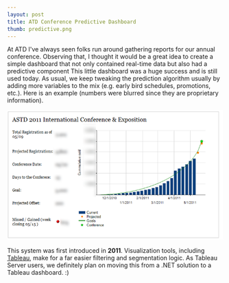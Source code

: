 ```yaml
---
layout: post
title: ATD Conference Predictive Dashboard
thumb: predictive.png
---
```

At ATD I've always seen folks run around gathering reports for our annual conference. Observing that, I thought it would be a great idea to create a simple dashboard that not only contained real-time data but also had a predictive component
This little dashboard was a huge success and is still used today. As usual, we keep tweaking the prediction algorithm usually by adding more variables to the mix (e.g. early bird schedules, promotions, etc.).
Here is an example (numbers were blurred since they are proprietary information).

![Conference Predictive Dashboard](/public/predictive-nocomments.png)

This system was first introduced in **2011**. Visualization tools, including [Tableau](http://www.tableau.com), make for a far easier filtering and segmentation logic. As Tableau Server users, we definitely plan on moving this from a .NET solution to a Tableau dashboard. :)
